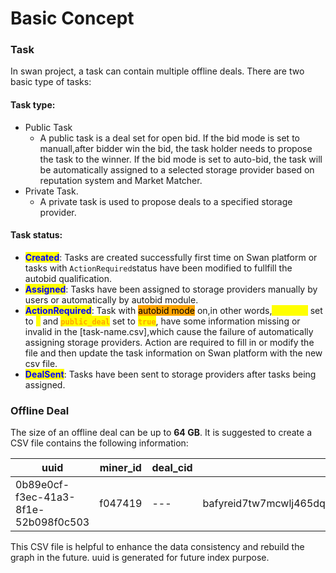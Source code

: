 # Basic Concept

### Task

In swan project, a task can contain multiple offline deals. There are two basic type of tasks:

#### **Task type:**

* Public Task
  * A public task is a deal set for open bid. If the bid mode is set to manuall,after bidder win the bid, the task holder needs to propose the task to the winner. If the bid mode is set to auto-bid, the task will be automatically assigned to a selected storage provider based on reputation system and Market Matcher.
* Private Task.
  * A private task is used to propose deals to a specified storage provider.

#### **Task status:**

* <mark style="color:blue;">**Created**</mark>: Tasks are created successfully first time on Swan platform or tasks with `ActionRequired`status have been modified to fullfill the autobid qualification.
* <mark style="color:blue;">**Assigned**</mark>: Tasks have been assigned to storage providers manually by users or automatically by autobid module.
* <mark style="color:blue;">**ActionRequired**</mark>: Task with <mark style="background-color:orange;">autobid mode</mark> on,in other words,<mark style="color:yellow;">**`bid_mode`**</mark> set to <mark style="color:yellow;">**`1`**</mark> and <mark style="color:orange;">**`public_deal`**</mark> set to <mark style="color:orange;">**`true`**</mark>, have some information missing or invalid in the \[task-name.csv],which cause the failure of automatically assigning storage providers. Action are required to fill in or modify the file and then update the task information on Swan platform with the new csv file.
* <mark style="color:blue;">**DealSent**</mark>: Tasks have been sent to storage providers after tasks being assigned.

### Offline Deal

The size of an offline deal can be up to **64 GB**. It is suggested to create a CSV file contains the following information:

| uuid                                 | miner\_id | deal\_cid | payload\_cid                                                |
| ------------------------------------ | --------- | --------- | ----------------------------------------------------------- |
| 0b89e0cf-f3ec-41a3-8f1e-52b098f0c503 | f047419   | ---       | bafyreid7tw7mcwlj465dqudwanml3mueyzizezct6cm5a7g2djfxjfgxwm |

This CSV file is helpful to enhance the data consistency and rebuild the graph in the future. uuid is generated for future index purpose.
